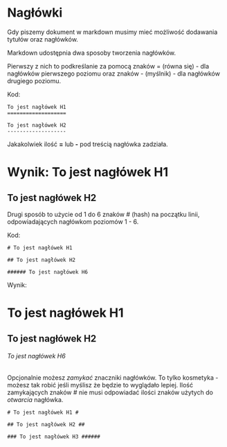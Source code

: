# Nagłówki
Gdy piszemy dokument w markdown musimy mieć możliwość dodawania tytułów oraz nagłówków.

Markdown udostępnia dwa sposoby tworzenia nagłówków.

Pierwszy z nich to podkreślanie za pomocą znaków = (równa się) - dla nagłówków pierwszego poziomu oraz znaków - (myślnik) - dla nagłówków drugiego poziomu.

Kod:

```
To jest nagłówek H1
===================

To jest nagłówek H2
-------------------
```

Jakakolwiek ilość **=** lub **-** pod treścią nagłówka zadziała.

Wynik:
To jest nagłówek H1
===================

To jest nagłówek H2
-------------------


Drugi sposób to użycie od 1 do 6 znaków # (hash) na początku linii, odpowiadających nagłówkom poziomów 1 - 6.

Kod:
```
# To jest nagłówek H1

## To jest nagłówek H2

###### To jest nagłówek H6
```

Wynik:
# To jest nagłówek H1

## To jest nagłówek H2

###### To jest nagłówek H6

Opcjonalnie możesz *zamykać* znaczniki nagłówków. To tylko kosmetyka - możesz tak robić jeśli myślisz że będzie to wyglądało lepiej. Ilość zamykających znaków # nie musi odpowiadać ilości znaków użytych do *otwarcia* nagłówka.

```
# To jest nagłówek H1 #

## To jest nagłówek H2 ##

### To jest nagłówek H3 ######
```



